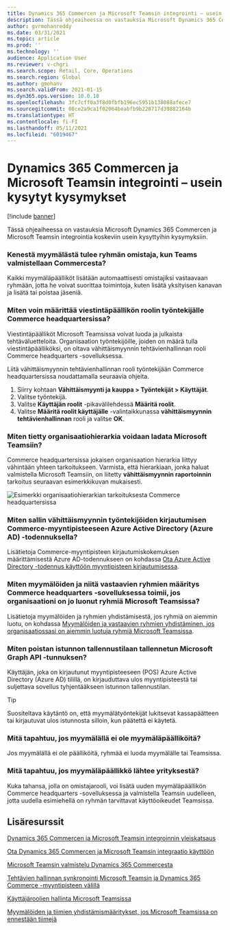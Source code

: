 ```yaml
---
title: Dynamics 365 Commercen ja Microsoft Teamsin integrointi – usein kysytyt kysymykset
description: Tässä ohjeaiheessa on vastauksia Microsoft Dynamics 365 Commercen ja Microsoft Teamsin integrointia koskeviin usein kysyttyihin kysymyksiin.
author: gvrmohanreddy
ms.date: 03/31/2021
ms.topic: article
ms.prod: ''
ms.technology: ''
audience: Application User
ms.reviewer: v-chgri
ms.search.scope: Retail, Core, Operations
ms.search.region: Global
ms.author: gmohanv
ms.search.validFrom: 2021-01-15
ms.dyn365.ops.version: 10.0.18
ms.openlocfilehash: 3fc7cff0a3f8d0fbfb196ec5951b138088afece7
ms.sourcegitcommit: 08ce2a9ca1f02064beabfb9b228717d39882164b
ms.translationtype: HT
ms.contentlocale: fi-FI
ms.lasthandoff: 05/11/2021
ms.locfileid: "6019467"
---
```

# <a name="dynamics-365-commerce-and-microsoft-teams-integration-faq"></a>Dynamics 365 Commercen ja Microsoft Teamsin integrointi – usein kysytyt kysymykset

[!include [banner](includes/banner.md)]

Tässä ohjeaiheessa on vastauksia Microsoft Dynamics 365 Commercen ja Microsoft Teamsin integrointia koskeviin usein kysyttyihin kysymyksiin.

### <a name="who-in-the-store-becomes-an-owner-of-a-team-while-provisioning-teams-from-commerce"></a>Kenestä myymälästä tulee ryhmän omistaja, kun Teams valmistellaan Commercesta? 

Kaikki myymäläpäälliköt lisätään automaattisesti omistajiksi vastaavaan ryhmään, jotta he voivat suorittaa toimintoja, kuten lisätä yksityisen kanavan ja lisätä tai poistaa jäseniä. 

### <a name="how-do-i-assign-the-communications-manager-role-to-an-employee-in-commerce-headquarters"></a>Miten voin määrittää viestintäpäällikön roolin työntekijälle Commerce headquartersissa? 

Viestintäpäälliköt Microsoft Teamsissa voivat luoda ja julkaista tehtäväluetteloita. Organisaation työntekijöille, joiden on määrä tulla viestintäpäälliköksi, on oltava vähittäismyynnin tehtävienhallinnan rooli Commerce headquarters -sovelluksessa.

Liitä vähittäismyynnin tehtävienhallinnan rooli työntekijään Commerce headquartersissa noudattamalla seuraavia ohjeita.

1. Siirry kohtaan **Vähittäismyynti ja kauppa \> Työntekijät \> Käyttäjät**.
1. Valitse työntekijä.
1. Valitse **Käyttäjän roolit** -pikavälilehdessä **Määritä roolit**.
1. Valitse **Määritä roolit käyttäjälle** -valintaikkunassa **vähittäismyynnin tehtävienhallinnan** rooli ja valitse **OK**.

### <a name="how-do-i-make-a-specific-organization-hierarchy-available-to-upload-into-microsoft-teams"></a>Miten tietty organisaatiohierarkia voidaan ladata Microsoft Teamsiin?

Commerce headquartersissa jokaisen organisaation hierarkia liittyy vähintään yhteen tarkoitukseen. Varmista, että hierarkiaan, jonka haluat valmistella Microsoft Teamsiin, on liitetty **vähittäismyynnin raportoinnin** tarkoitus seuraavan esimerkkikuvan mukaisesti. 

![Esimerkki organisaatiohierarkian tarkoituksesta Commerce headquartersissa](media/d365-commerce-organization-hierarchies-purpose.png)

### <a name="how-do-i-enable-retail-store-workers-to-sign-in-to-commerce-point-of-sale-pos-using-azure-active-directory-azure-ad"></a>Miten sallin vähittäismyynnin työntekijöiden kirjautumisen Commerce-myyntipisteeseen Azure Active Directory (Azure AD) -todennuksella?

Lisätietoja Commerce-myyntipisteen kirjautumiskokemuksen määrittämisestä Azure AD-todennukseen on kohdassa [Ota Azure Active Directory -todennus käyttöön myyntipisteen kirjautumisessa](aad-pos-logon.md).

### <a name="how-do-i-map-stores-and-corresponding-teams-in-commerce-headquarters-if-my-organization-has-already-created-teams-in-microsoft-teams"></a>Miten myymälöiden ja niitä vastaavien ryhmien määritys Commerce headquarters -sovelluksessa toimii, jos organisaationi on jo luonut ryhmiä Microsoft Teamsissa?

Lisätietoja myymälöiden ja ryhmien yhdistämisestä, jos ryhmiä on aiemmin luotu, on kohdassa [Myymälöiden ja vastaavien ryhmien yhdistäminen, jos organisaatiossasi on aiemmin luotuja ryhmiä Microsoft Teamsissa](map-stores-existing-teams.md).

### <a name="how-do-i-clear-the-microsoft-graph-api-token-stored-in-the-session-storage"></a>Miten poistan istunnon tallennustilaan tallennetun Microsoft Graph API -tunnuksen?

Käyttäjän, joka on kirjautunut myyntipisteeseen (POS) Azure Active Directory (Azure AD) tilillä, on kirjauduttava ulos myyntipisteestä tai suljettava sovellus tyhjentääkseen istunnon tallennustilan. 

> [!TIP]
> Suositeltava käytäntö on, että myymälätyöntekijät lukitsevat kassapäätteen tai kirjautuvat ulos istunnosta silloin, kun päätettä ei käytetä. 

### <a name="what-happens-if-a-store-doesnt-have-store-managers"></a>Mitä tapahtuu, jos myymälällä ei ole myymäläpäälliköitä?

Jos myymälällä ei ole päälliköitä, ryhmää ei luoda myymälälle tai Teamsissa. 

### <a name="what-happens-if-a-store-manager-leaves-the-company"></a>Mitä tapahtuu, jos myymäläpäällikkö lähtee yrityksestä?

Kuka tahansa, jolla on omistajarooli, voi lisätä uuden myymäläpäällikön Commerce headquarters -sovelluksessa ja valmistella Teamsin uudelleen, jotta uudella esimiehellä on ryhmän tarvittavat käyttöoikeudet Teamsissa. 

## <a name="additional-resources"></a>Lisäresurssit

[Dynamics 365 Commercen ja Microsoft Teamsin integroinnin yleiskatsaus](commerce-teams-integration.md)

[Ota Dynamics 365 Commercen ja Microsoft Teamsin integraatio käyttöön](enable-teams-integration.md)

[Microsoft Teamsin valmistelu Dynamics 365 Commercesta](provision-teams-from-commerce.md)

[Tehtävien hallinnan synkronointi Microsoft Teamsin ja Dynamics 365 Commerce -myyntipisteen välillä](synchronize-tasks-teams-pos.md)

[Käyttäjäroolien hallinta Microsoft Teamsissa](manage-user-roles-teams.md)

[Myymälöiden ja tiimien yhdistämismääritykset, jos Microsoft Teamsissa on ennestään tiimejä](map-stores-existing-teams.md)
